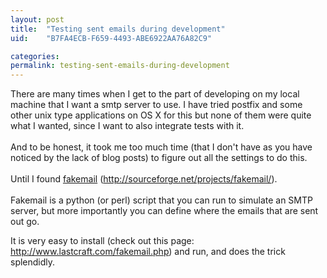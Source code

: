 ```yaml
---
layout: post
title:  "Testing sent emails during development"
uid:	"B7FA4ECB-F659-4493-ABE6922AA76A82C9"

categories: 
permalink: testing-sent-emails-during-development
---
```

<p>There are many times when I get to the part of developing on my local machine that I want a smtp server to use. I have tried postfix and some other unix type applications on OS X for this but none of them were quite what I wanted, since I want to also integrate tests with it. <br /><br />And to be honest, it took me too much time (that I don't have as you have noticed by the lack of blog posts) to figure out all the settings to do this. <br /><br />Until I found <a href="http://sourceforge.net/projects/fakemail/">fakemail</a> (<a href="http://sourceforge.net/projects/fakemail/">http://sourceforge.net/projects/fakemail/</a>).<br /><br />Fakemail is a python (or perl) script that you can run to simulate an SMTP server, but more importantly you can define where the emails that are sent out go.</p>
<p>It is very easy to install (check out this page: <a href="http://www.lastcraft.com/fakemail.php">http://www.lastcraft.com/fakemail.php</a>) and run, and does the trick splendidly.</p>